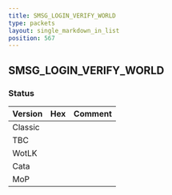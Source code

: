 ```yaml
---
title: SMSG_LOGIN_VERIFY_WORLD
type: packets
layout: single_markdown_in_list
position: 567
---
```


## SMSG_LOGIN_VERIFY_WORLD

### Status

Version | Hex | Comment
---------- | ---------- | ---------- 
Classic |  |  
TBC |  |  
WotLK |  |  
Cata |  |  
MoP |  |  